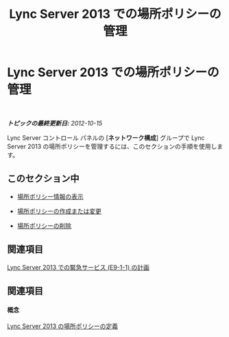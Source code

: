 ﻿---
title: Lync Server 2013 での場所ポリシーの管理
TOCTitle: Lync Server 2013 での場所ポリシーの管理
ms:assetid: 59742679-7e3d-4f1d-8992-a4720b7a123a
ms:mtpsurl: https://technet.microsoft.com/ja-jp/library/JJ688069(v=OCS.15)
ms:contentKeyID: 49886969
ms.date: 05/19/2016
mtps_version: v=OCS.15
ms.translationtype: HT
---

# Lync Server 2013 での場所ポリシーの管理

 

_**トピックの最終更新日:** 2012-10-15_

Lync Server コントロール パネルの \[**ネットワーク構成**\] グループで Lync Server 2013 の場所ポリシーを管理するには、このセクションの手順を使用します。

## このセクション中

  - [場所ポリシー情報の表示](lync-server-2013-viewing-location-policy-information.md)

  - [場所ポリシーの作成または変更](lync-server-2013-creating-or-modifying-a-location-policy.md)

  - [場所ポリシーの削除](lync-server-2013-deleting-a-location-policy.md)

## 関連項目

[Lync Server 2013 での緊急サービス (E9-1-1) の計画](lync-server-2013-planning-for-emergency-services-e9-1-1.md)

## 関連項目

#### 概念

[Lync Server 2013 の場所ポリシーの定義](lync-server-2013-defining-the-location-policy.md)

